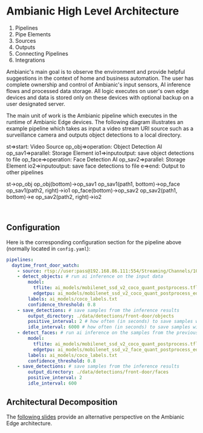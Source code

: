 
# Ambianic High Level Architecture

1.  Pipelines
2.  Pipe Elements
3.  Sources
4.  Outputs
5.  Connecting Pipelines
6.  Integrations

Ambianic's main goal is to observe the environment and provide helpful
suggestions in the context of home and business automation. The user has
complete ownership and control of Ambianic's input sensors, AI inference flows
and processed data storage. All logic executes on user's own edge devices and
data is stored only on these devices with optional backup on
 a user designated server.

The main unit of work is the Ambianic pipeline which executes in the runtime of
Ambianic Edge devices.
The following diagram illustrates an example pipeline which takes as input
a video stream URI source such as a surveillance camera and
outputs object detections to a local directory.

<div class="diagram">
st=>start: Video Source
op_obj=>operation: Object Detection AI
op_sav1=>parallel: Storage Element
io1=>inputoutput: save object detections to file
op_face=>operation: Face Detection AI
op_sav2=>parallel: Storage Element
io2=>inputoutput: save face detections to file
e=>end: Output to other pipelines

st->op_obj
op_obj(bottom)->op_sav1
op_sav1(path1, bottom)->op_face
op_sav1(path2, right)->io1
op_face(bottom)->op_sav2
op_sav2(path1, bottom)->e
op_sav2(path2, right)->io2
</div>

<script>
$(".diagram").flowchart();
</script>

<br/>

## Configuration

Here is the corresponding configuration section for the pipeline above
(normally located in `config.yaml`):

```yaml
pipelines:
  daytime_front_door_watch:
    - source: rtsp://user:pass@192.168.86.111:554/Streaming/Channels/101
    - detect_objects: # run ai inference on the input data
        model:
          tflite: ai_models/mobilenet_ssd_v2_coco_quant_postprocess.tflite
          edgetpu: ai_models/mobilenet_ssd_v2_coco_quant_postprocess_edgetpu.tflite
        labels: ai_models/coco_labels.txt
        confidence_threshold: 0.8
    - save_detections: # save samples from the inference results
        output_directory: ./data/detections/front-door/objects
        positive_interval: 2 # how often (in seconds) to save samples with ANY results above the confidence threshold
        idle_interval: 6000 # how often (in seconds) to save samples with NO results above the confidence threshold
    - detect_faces: # run ai inference on the samples from the previous element output
        model:
          tflite: ai_models/mobilenet_ssd_v2_coco_quant_postprocess.tflite
          edgetpu: ai_models/mobilenet_ssd_v2_face_quant_postprocess_edgetpu.tflite
        labels: ai_models/coco_labels.txt
        confidence_threshold: 0.8
    - save_detections: # save samples from the inference results
        output_directory: ./data/detections/front-door/faces
        positive_interval: 2
        idle_interval: 600
```

## Architectural Decomposition

The [following slides](https://docs.google.com/presentation/d/1VBDBpVR1ujHoi1g6NeFYiy7r9xflfYXNJ0jg6izEX7g/edit?usp=sharing) provide an alternative perspective on the Ambianic Edge architecture.
